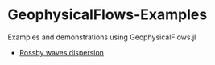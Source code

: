 # GeophysicalFlows-Examples
Examples and demonstrations using GeophysicalFlows.jl


- [Rossby waves dispersion](https://nbviewer.jupyter.org/github/FourierFlows/GeophysicalFlows-Examples/blob/master/RossbyWaveDispersion/RossbyWavepacket.ipynb)
